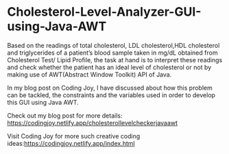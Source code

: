 # Cholesterol-Level-Analyzer-GUI-using-Java-AWT

Based on the readings of total cholesterol, LDL cholesterol,HDL cholesterol and triglycerides of a patient’s blood sample taken in mg/dL obtained from Cholesterol Test/
Lipid Profile, the task at hand is to interpret these readings and check whether the patient has an ideal level of cholesterol or not by making use of AWT(Abstract Window
Toolkit) API of Java.

In my blog post on Coding Joy, I have discussed about how this problem can be tackled, the constraints and the variables used in order to develop this GUI using Java AWT.

Check out my blog post for more details:
https://codingjoy.netlify.app/cholesterollevelcheckerjavaawt

Visit Coding Joy for more such creative coding ideas:https://codingjoy.netlify.app/index.html
